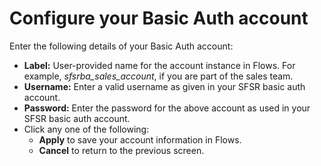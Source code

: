 # Configure your Basic Auth account

Enter the following details of your Basic Auth account:

* **Label:** User-provided name for the account instance in Flows. For example, _sfsrba\_sales\_account_, if you are part of the sales team.
* **Username:** Enter a valid username as given in your SFSR basic auth account.
* **Password:** Enter the password for the above account as used in your SFSR basic auth account.
* Click any one of the following:
  * **Apply** to save your account information in Flows.
  * **Cancel** to return to the previous screen.
